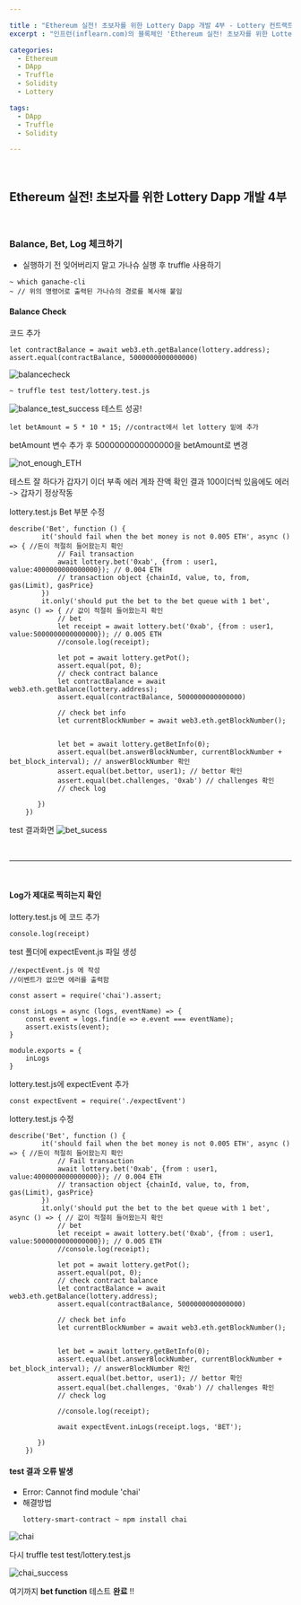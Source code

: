 ```yaml
---

title : "Ethereum 실전! 초보자를 위한 Lottery Dapp 개발 4부 - Lottery 컨트랙트 개발 2"
excerpt : "인프런(inflearn.com)의 블록체인 'Ethereum 실전! 초보자를 위한 Lottery Dapp 개발' 강의를 수강하며 정리한 포스팅. Truffle project 세팅부터 Lottery 개발, UI 까지의 과정을 포함한다."

categories:
  - Ethereum
  - DApp
  - Truffle
  - Solidity
  - Lottery

tags:
  - DApp
  - Truffle
  - Solidity

---
```


<br/>

Ethereum 실전! 초보자를 위한 Lottery Dapp 개발 4부
-------------------

<br/>

### Balance, Bet, Log 체크하기

- 실행하기 전 잊어버리지 말고 가나슈 실행 후 truffle 사용하기
```
~ which ganache-cli
~ // 위의 명령어로 출력된 가나슈의 경로를 복사해 붙임
```

#### Balance Check
코드 추가
```
let contractBalance = await web3.eth.getBalance(lottery.address);
assert.equal(contractBalance, 5000000000000000)
```
![balancecheck](/assets/balancecheck.png)
```
~ truffle test test/lottery.test.js
```
![balance_test_success](/assets/balance_test_success.png)
테스트 성공!

```
let betAmount = 5 * 10 * 15; //contract에서 let lottery 밑에 추가
```

betAmount 변수 추가 후 5000000000000000을 betAmount로 변경


![not_enough_ETH](/assets/not_enough_ETH.png)

테스트 잘 하다가 갑자기 이더 부족 에러
계좌 잔액 확인 결과 100이더씩 있음에도 에러
-> 갑자기 정상작동

lottery.test.js Bet 부분 수정

```
describe('Bet', function () {
        it('should fail when the bet money is not 0.005 ETH', async () => { //돈이 적절히 들어왔는지 확인
            // Fail transaction
            await lottery.bet('0xab', {from : user1, value:4000000000000000}); // 0.004 ETH
            // transaction object {chainId, value, to, from, gas(Limit), gasPrice}
        })
        it.only('should put the bet to the bet queue with 1 bet', async () => { // 값이 적절히 들어왔는지 확인
            // bet
            let receipt = await lottery.bet('0xab', {from : user1, value:5000000000000000}); // 0.005 ETH
            //console.log(receipt);

            let pot = await lottery.getPot();
            assert.equal(pot, 0);
            // check contract balance
            let contractBalance = await web3.eth.getBalance(lottery.address);
            assert.equal(contractBalance, 5000000000000000)

            // check bet info
            let currentBlockNumber = await web3.eth.getBlockNumber();


            let bet = await lottery.getBetInfo(0);
            assert.equal(bet.answerBlockNumber, currentBlockNumber + bet_block_interval); // answerBlockNumber 확인
            assert.equal(bet.bettor, user1); // bettor 확인
            assert.equal(bet.challenges, '0xab') // challenges 확인
            // check log

       })
    })
```

test 결과화면
![bet_sucess](/assets/bet_sucess.png)

<br/>

***

<br/>

#### Log가 제대로 찍히는지 확인
lottery.test.js 에 코드 추가
```
console.log(receipt)
```

test 폴더에 expectEvent.js 파일 생성
```
//expectEvent.js 에 작성
//이벤트가 없으면 에러를 출력함

const assert = require('chai').assert;

const inLogs = async (logs, eventName) => {
    const event = logs.find(e => e.event === eventName);
    assert.exists(event);
}

module.exports = {
    inLogs
}
```


lottery.test.js에 expectEvent 추가
```
const expectEvent = require('./expectEvent')
```

lottery.test.js 수정

```
describe('Bet', function () {
        it('should fail when the bet money is not 0.005 ETH', async () => { //돈이 적절히 들어왔는지 확인
            // Fail transaction
            await lottery.bet('0xab', {from : user1, value:4000000000000000}); // 0.004 ETH
            // transaction object {chainId, value, to, from, gas(Limit), gasPrice}
        })
        it.only('should put the bet to the bet queue with 1 bet', async () => { // 값이 적절히 들어왔는지 확인
            // bet
            let receipt = await lottery.bet('0xab', {from : user1, value:5000000000000000}); // 0.005 ETH
            //console.log(receipt);

            let pot = await lottery.getPot();
            assert.equal(pot, 0);
            // check contract balance
            let contractBalance = await web3.eth.getBalance(lottery.address);
            assert.equal(contractBalance, 5000000000000000)

            // check bet info
            let currentBlockNumber = await web3.eth.getBlockNumber();


            let bet = await lottery.getBetInfo(0);
            assert.equal(bet.answerBlockNumber, currentBlockNumber + bet_block_interval); // answerBlockNumber 확인
            assert.equal(bet.bettor, user1); // bettor 확인
            assert.equal(bet.challenges, '0xab') // challenges 확인
            // check log

            //console.log(receipt);

            await expectEvent.inLogs(receipt.logs, 'BET');

       })
    })
```

#### test 결과 오류 발생
- Error: Cannot find module 'chai'
- 해결방법
    ```
    lottery-smart-contract ~ npm install chai
    ```
![chai](/assets/chai.png)

다시 truffle test test/lottery.test.js

![chai_success](/assets/chai_success.png)

여기까지 **bet function** 테스트 **완료** !!

<br/>



<br/>


<br/>
